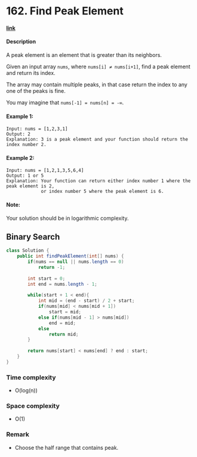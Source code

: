 # 162. Find Peak Element

#### [link](https://leetcode.com/problems/find-peak-element/)

#### Description
A peak element is an element that is greater than its neighbors.

Given an input array `nums`, where `nums[i] ≠ nums[i+1]`, find a peak element and return its index.

The array may contain multiple peaks, in that case return the index to any one of the peaks is fine.

You may imagine that `nums[-1] = nums[n] = -∞`.

#### Example 1:
```
Input: nums = [1,2,3,1]
Output: 2
Explanation: 3 is a peak element and your function should return the index number 2.
```
#### Example 2:
```
Input: nums = [1,2,1,3,5,6,4]
Output: 1 or 5 
Explanation: Your function can return either index number 1 where the peak element is 2, 
             or index number 5 where the peak element is 6.
```

#### Note:
Your solution should be in logarithmic complexity.

## Binary Search
```java
class Solution {
    public int findPeakElement(int[] nums) {
        if(nums == null || nums.length == 0)
            return -1;
            
        int start = 0;
        int end = nums.length - 1;
        
        while(start + 1 < end){
            int mid = (end - start) / 2 + start;
            if(nums[mid] < nums[mid + 1])
                start = mid;
            else if(nums[mid - 1] > nums[mid])
                end = mid;
            else
                return mid;
        }
        
        return nums[start] < nums[end] ? end : start;
    }
}
```
### Time complexity
* O(log(n))
### Space complexity
* O(1)
### Remark
* Choose the half range that contains peak.